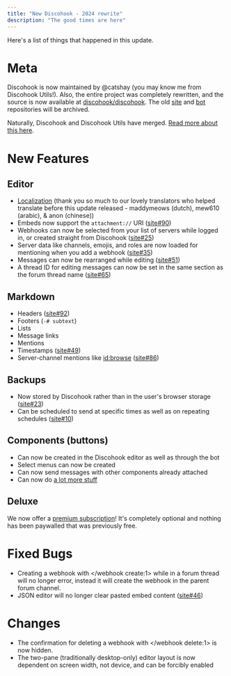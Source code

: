 ```yaml
---
title: "New Discohook - 2024 rewrite"
description: "The good times are here"
---
```


Here's a list of things that happened in this update.

# Meta

Discohook is now maintained by @catshay (you may know me from Discohook Utils!). Also, the entire project was completely rewritten, and the source is now available at [discohook/discohook](https://github.com/discohook/discohook). The old [site](https://github.com/discohook/site) and [bot](https://github.com/discohook/bot) repositories will be archived.

Naturally, Discohook and Discohook Utils have merged. [Read more about this here](discohook://guide/deprecated/migrate-utils).

# New Features

## Editor

- [Localization](https://translate.shay.cat/engage/discohook/) (thank you so much to our lovely translators who helped translate before this update released - maddymeows (dutch), mew610 (arabic), & anon (chinese))
- Embeds now support the `attachment://` URI ([site#90](https://github.com/discohook/site/issues/90))
- Webhooks can now be selected from your list of servers while logged in, or created straight from Discohook ([site#25](https://github.com/discohook/site/issues/25))
- Server data like channels, emojis, and roles are now loaded for mentioning when you add a webhook ([site#35](https://github.com/discohook/site/issues/35))
- Messages can now be rearranged while editing ([site#51](https://github.com/discohook/site/issues/51))
- A thread ID for editing messages can now be set in the same section as the forum thread name ([site#65](https://github.com/discohook/site/issues/65))

## Markdown

- Headers ([site#92](https://github.com/discohook/site/issues/92))
- Footers (`-# subtext`)
- Lists
- Message links
- Mentions
- Timestamps ([site#49](https://github.com/discohook/site/issues/49))
- Server-channel mentions like <id:browse> ([site#86](https://github.com/discohook/site/issues/86))

## Backups

- Now stored by Discohook rather than in the user's browser storage ([site#23](https://github.com/discohook/site/issues/23))
- Can be scheduled to send at specific times as well as on repeating schedules ([site#10](https://github.com/discohook/site/issues/10))

## Components (buttons)

- Can now be created in the Discohook editor as well as through the bot
- Select menus can now be created
- Can now send messages with other components already attached
- Can now do [a lot more stuff](discohook://guide/getting-started/flows)

## Deluxe

We now offer a [premium subscription](discohook://donate)! It's completely optional and nothing has been paywalled that was previously free.

# Fixed Bugs

- Creating a webhook with </webhook create:1> while in a forum thread will no longer error, instead it will create the webhook in the parent forum channel.
- JSON editor will no longer clear pasted embed content ([site#46](https://github.com/discohook/site/issues/46))

# Changes

- The confirmation for deleting a webhook with </webhook delete:1> is now hidden.
- The two-pane (traditionally desktop-only) editor layout is now dependent on screen width, not device, and can be forcibly enabled
